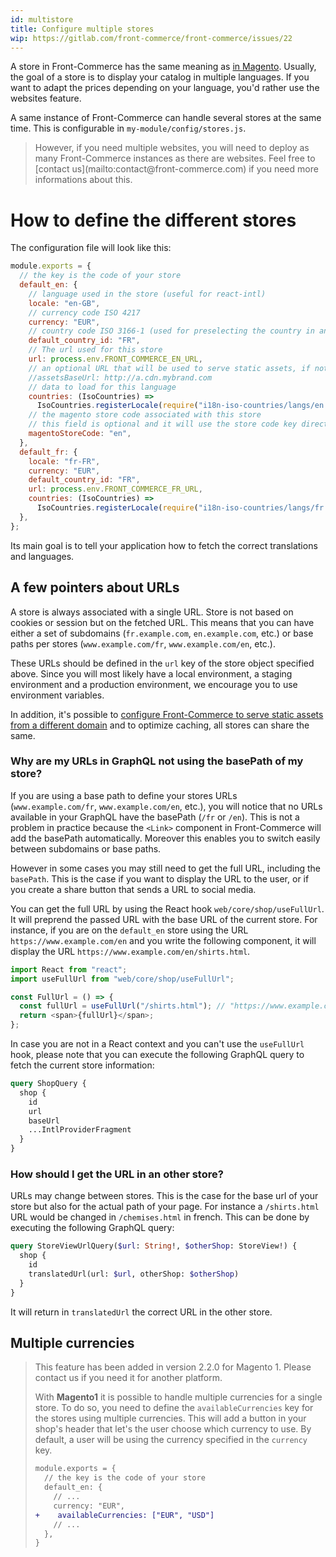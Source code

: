 ```yaml
---
id: multistore
title: Configure multiple stores
wip: https://gitlab.com/front-commerce/front-commerce/issues/22
---
```


A store in Front-Commerce has the same meaning as [in Magento](https://devdocs.magento.com/guides/v2.3/config-guide/multi-site/ms_over.html). Usually, the goal of a store is to display your catalog in multiple languages. If you want to adapt the prices depending on your language, you'd rather use the websites feature.

A same instance of Front-Commerce can handle several stores at the same time. This is configurable in `my-module/config/stores.js`.

<blockquote class="note">
However, if you need multiple websites, you will need to deploy as many Front-Commerce instances as there are websites. Feel free to [contact us](mailto:contact@front-commerce.com) if you need more informations about this.
</blockquote>

# How to define the different stores

The configuration file will look like this:

```js
module.exports = {
  // the key is the code of your store
  default_en: {
    // language used in the store (useful for react-intl)
    locale: "en-GB",
    // currency code ISO 4217
    currency: "EUR",
    // country code ISO 3166-1 (used for preselecting the country in an address input for instance
    default_country_id: "FR",
    // The url used for this store
    url: process.env.FRONT_COMMERCE_EN_URL,
    // an optional URL that will be used to serve static assets, if not defined assets are served from the url above.
    //assetsBaseUrl: http://a.cdn.mybrand.com
    // data to load for this language
    countries: (IsoCountries) =>
      IsoCountries.registerLocale(require("i18n-iso-countries/langs/en.json")),
    // the magento store code associated with this store
    // this field is optional and it will use the store code key directly if it is not specified
    magentoStoreCode: "en",
  },
  default_fr: {
    locale: "fr-FR",
    currency: "EUR",
    default_country_id: "FR",
    url: process.env.FRONT_COMMERCE_FR_URL,
    countries: (IsoCountries) =>
      IsoCountries.registerLocale(require("i18n-iso-countries/langs/fr.json")),
  },
};
```

Its main goal is to tell your application how to fetch the correct translations and languages.

## A few pointers about URLs

A store is always associated with a single URL. Store is not based on cookies or session but on the fetched URL. This means that you can have either a set of subdomains (`fr.example.com`, `en.example.com`, etc.) or base paths per stores (`www.example.com/fr`, `www.example.com/en`, etc.).

These URLs should be defined in the `url` key of the store object specified above. Since you will most likely have a local environment, a staging environment and a production environment, we encourage you to use environment variables.

In addition, it's possible to [configure Front-Commerce to serve static assets from a different domain](/docs/advanced/performance/assets-cdn-domain.html) and to optimize caching, all stores can share the same.

### Why are my URLs in GraphQL not using the basePath of my store?

If you are using a base path to define your stores URLs (`www.example.com/fr`, `www.example.com/en`, etc.), you will notice that no URLs available in your GraphQL have the basePath (`/fr` or `/en`). This is not a problem in practice because the `<Link>` component in Front-Commerce will add the basePath automatically. Moreover this enables you to switch easily between subdomains or base paths.

However in some cases you may still need to get the full URL, including the `basePath`. This is the case if you want to display the URL to the user, or if you create a share button that sends a URL to social media.

You can get the full URL by using the React hook `web/core/shop/useFullUrl`. It will preprend the passed URL with the base URL of the current store. For instance, if you are on the `default_en` store using the URL `https://www.example.com/en` and you write the following component, it will display the URL `https://www.example.com/en/shirts.html`.

```js
import React from "react";
import useFullUrl from "web/core/shop/useFullUrl";

const FullUrl = () => {
  const fullUrl = useFullUrl("/shirts.html"); // "https://www.example.com/en/shirts.html"
  return <span>{fullUrl}</span>;
};
```

In case you are not in a React context and you can't use the `useFullUrl` hook, please note that you can execute the following GraphQL query to fetch the current store information:

```graphql
query ShopQuery {
  shop {
    id
    url
    baseUrl
    ...IntlProviderFragment
  }
}
```

### How should I get the URL in an other store?

URLs may change between stores. This is the case for the base url of your store but also for the actual path of your page. For instance a `/shirts.html` URL would be changed in `/chemises.html` in french. This can be done by executing the following GraphQL query:

```graphql
query StoreViewUrlQuery($url: String!, $otherShop: StoreView!) {
  shop {
    id
    translatedUrl(url: $url, otherShop: $otherShop)
  }
}
```

It will return in `translatedUrl` the correct URL in the other store.

## Multiple currencies

<blockquote class="feature--new">
This feature has been added in version 2.2.0 for Magento 1. Please contact us if you need it for another platform.
</bloquote>

With **Magento1** it is possible to handle multiple currencies for a single store. To do so, you need to define the `availableCurrencies` key for the stores using multiple currencies. This will add a button in your shop's header that let's the user choose which currency to use. By default, a user will be using the currency specified in the `currency` key.

```diff
module.exports = {
  // the key is the code of your store
  default_en: {
    // ...
    currency: "EUR",
+    availableCurrencies: ["EUR", "USD"]
    // ...
  },
}
```

